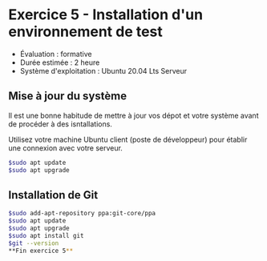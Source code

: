 ﻿# Exercice 5 - Installation d'un environnement de test

- Évaluation : formative
- Durée estimée : 2 heure
- Système d'exploitation : Ubuntu 20.04 Lts Serveur


## Mise à jour du système

Il est une bonne habitude de mettre à jour vos dépot et votre système avant de procéder à des isntallations.

Utilisez votre machine Ubuntu client (poste de développeur) pour établir une connexion avec votre serveur.


```bash
$sudo apt update
$sudo apt upgrade
```

## Installation de Git


 
```bash
$sudo add-apt-repository ppa:git-core/ppa
$sudo apt update
$sudo apt upgrade
$sudo apt install git
$git --version
**Fin exercice 5**
